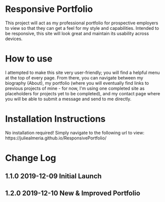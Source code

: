 <h1>Responsive Portfolio</h1>

This project will act as my professional portfolio for prospective employers to view so that they can get a feel for my style and capabilities. Intended to be responsive, this site will look great and maintain its usability across devices.
<h1>How to use</h1> 
<p>I attempted to make this site very user-friendly; you will find a helpful menu at the top of every page. From there, you can navigate between my biography (About), my portfolio (where you will eventually find links to previous projects of mine - for now, I'm using one completed site as placeholders for projects yet to be completed), and my contact page where you will be able to submit a message and send to me directly.</p>
<h1>Installation Instructions</h1>
<p>No installation required! Simply navigate to the following url to view: https://juliealmeria.github.io/ResponsivePortfolio/ </p>
<h1>Change Log</h1>
<h2>1.1.0 2019-12-09 Initial Launch<h2>
<h2>1.2.0 2019-12-10 New & Improved Portfolio<h2>
